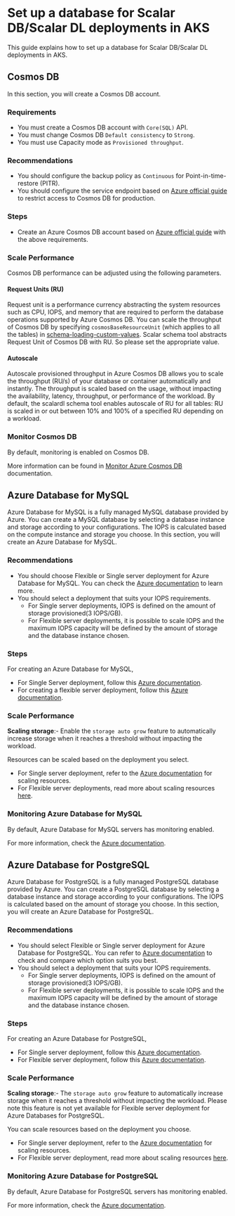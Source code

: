 # Set up a database for Scalar DB/Scalar DL deployments in AKS

This guide explains how to set up a database for Scalar DB/Scalar DL deployments in AKS.

## Cosmos DB

In this section, you will create a Cosmos DB account.

### Requirements

* You must create a Cosmos DB account with `Core(SQL)` API.
* You must change Cosmos DB `Default consistency` to `Strong`.
* You must use Capacity mode as `Provisioned throughput`.

### Recommendations

* You should configure the backup policy as `Continuous` for Point-in-time-restore (PITR).
* You should configure the service endpoint based on [Azure official guide](https://docs.microsoft.com/en-us/azure/cosmos-db/how-to-configure-vnet-service-endpoint) to restrict access to Cosmos DB for production.

### Steps

* Create an Azure Cosmos DB account based on [Azure official guide](https://docs.microsoft.com/en-us/azure/cosmos-db/create-cosmosdb-resources-portal#create-an-azure-cosmos-db-account) with the above requirements.

### Scale Performance

Cosmos DB performance can be adjusted using the following parameters.

#### Request Units (RU)

Request unit is a performance currency abstracting the system resources such as CPU, IOPS, and memory that are required to perform the database operations supported by Azure Cosmos DB.
You can scale the throughput of Cosmos DB by specifying `cosmosBaseResourceUnit` (which applies to all the tables) in [schema-loading-custom-values](https://github.com/scalar-labs/scalar-kubernetes/blob/master/conf/schema-loading-custom-values.yaml).
Scalar schema tool abstracts Request Unit of Cosmos DB with RU. So please set the appropriate value.

#### Autoscale

Autoscale provisioned throughput in Azure Cosmos DB allows you to scale the throughput (RU/s) of your database or container automatically and instantly.
The throughput is scaled based on the usage, without impacting the availability, latency, throughput, or performance of the workload.
By default, the scalardl schema tool enables autoscale of RU for all tables: RU is scaled in or out between 10% and 100% of a specified RU depending on a workload.

### Monitor Cosmos DB

By default, monitoring is enabled on Cosmos DB.

More information can be found in [Monitor Azure Cosmos DB](https://docs.microsoft.com/en-us/azure/cosmos-db/monitor-cosmos-db) documentation.

## Azure Database for MySQL

Azure Database for MySQL is a fully managed MySQL database provided by Azure. You can create a MySQL database by selecting a database instance and storage according to your configurations. The IOPS is calculated based on the compute instance and storage you choose.
In this section, you will create an Azure Database for MySQL.

### Recommendations

* You should choose Flexible or Single server deployment for Azure Database for MySQL. You can check the [Azure documentation](https://docs.microsoft.com/en-us/azure/mysql/select-right-deployment-type) to learn more.
* You should select a deployment that suits your IOPS requirements.
    * For Single server deployments, IOPS is defined on the amount of storage provisioned(3 IOPS/GB).
    * For Flexible server deployments, it is possible to scale IOPS and the maximum IOPS capacity will be defined by the amount of storage and the database instance chosen.

### Steps

For creating an Azure Database for MySQL, 
* For Single Server deployment, follow this [Azure documentation](https://docs.microsoft.com/en-us/azure/mysql/quickstart-create-mysql-server-database-using-azure-portal).
* For creating a flexible server deployment, follow this [Azure documentation](https://docs.microsoft.com/en-us/azure/mysql/flexible-server/quickstart-create-server-portal).

### Scale Performance

**Scaling storage**:- Enable the `storage auto grow` feature to automatically increase storage when it reaches a threshold without impacting the workload.

Resources can be scaled based on the deployment you select.
* For Single server deployment, refer to the [Azure documentation](https://docs.microsoft.com/en-gb/azure/mysql/concepts-pricing-tiers#scale-resources) for scaling resources.
* For Flexible server deployments, read more about scaling resources [here](https://docs.microsoft.com/en-gb/azure/mysql/flexible-server/concepts-compute-storage#scale-resources).

### Monitoring Azure Database for MySQL

By default, Azure Database for MySQL servers has monitoring enabled.

For more information, check the [Azure documentation](https://docs.microsoft.com/en-us/azure/mysql/concepts-monitoring).

## Azure Database for PostgreSQL

Azure Database for PostgreSQL is a fully managed PostgreSQL database provided by Azure. You can create a PostgreSQL database by selecting a database instance and storage according to your configurations. The IOPS is calculated based on the amount of storage you choose.
In this section, you will create an Azure Database for PostgreSQL.

### Recommendations

* You should select Flexible or Single server deployment for Azure Database for PostgreSQL. You can refer to [Azure documentation](https://docs.microsoft.com/en-us/azure/postgresql/overview-postgres-choose-server-options) to check and compare which option suits you best.
* You should select a deployment that suits your IOPS requirements.
    * For Single server deployments, IOPS is defined on the amount of storage provisioned(3 IOPS/GB).
    * For Flexible server deployments, it is possible to scale IOPS and the maximum IOPS capacity will be defined by the amount of storage and the database instance chosen.

### Steps

For creating an Azure Database for PostgreSQL,
* For Single server deployment, follow this [Azure documentation](https://docs.microsoft.com/en-us/azure/postgresql/quickstart-create-server-database-portal).
* For Flexible server deployment, follow this [Azure documentation](https://docs.microsoft.com/en-us/azure/postgresql/flexible-server/quickstart-create-server-portal).

### Scale Performance

**Scaling storage**:- The `storage auto grow` feature to automatically increase storage when it reaches a threshold without impacting the workload. Please note this feature is not yet available for Flexible server deployment for Azure Databases for PostgreSQL.

You can scale resources based on the deployment you choose. 
* For Single server deployment, refer to the [Azure documentation](https://docs.microsoft.com/en-gb/azure/postgresql/concepts-pricing-tiers#scale-resources) for scaling resources.
* For Flexible server deployment, read more about scaling resources [here](https://docs.microsoft.com/en-us/azure/postgresql/flexible-server/concepts-compute-storage#scale-resources).

### Monitoring Azure Database for PostgreSQL

By default, Azure Database for PostgreSQL servers has monitoring enabled.

For more information, check the [Azure documentation](https://docs.microsoft.com/en-us/azure/postgresql/concepts-monitoring).
